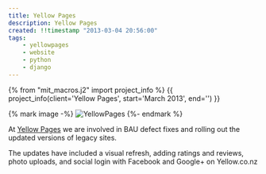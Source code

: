 ```yaml
---
title: Yellow Pages
description: Yellow Pages
created: !!timestamp "2013-03-04 20:56:00"
tags:
    - yellowpages
    - website
    - python
    - django
---
```

{% from "mit_macros.j2" import project_info %}
{{ project_info(client='Yellow Pages', start='March 2013', end='') }}

{% mark image -%}
![YellowPages](/media/images/yellowpages.png)
{%- endmark %}

At [Yellow Pages](http://www.yellowpages.co.nz)
we are involved in BAU defect fixes and rolling out the updated
versions of legacy sites.

The updates have included a visual refresh, adding ratings and reviews, photo uploads,
and social login with Facebook and Google+ on Yellow.co.nz

<!--more-->